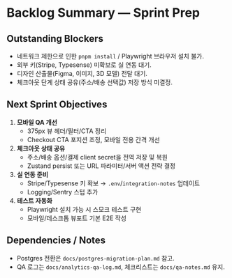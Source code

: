 # Backlog Summary — Sprint Prep

## Outstanding Blockers
- 네트워크 제한으로 인한 `pnpm install` / Playwright 브라우저 설치 불가.
- 외부 키(Stripe, Typesense) 미확보로 실 연동 대기.
- 디자인 산출물(Figma, 이미지, 3D 모델) 전달 대기.
- 체크아웃 단계 상태 공유(주소/배송 선택값) 저장 방식 미결정.

## Next Sprint Objectives
1. **모바일 QA 개선**
   - 375px 뷰 헤더/필터/CTA 정리
   - Checkout CTA 포지션 조정, 모바일 전용 간격 개선
2. **체크아웃 상태 공유**
   - 주소/배송 옵션/결제 client secret을 전역 저장 및 복원
   - Zustand persist 또는 URL 파라미터/서버 액션 전략 결정
3. **실 연동 준비**
   - Stripe/Typesense 키 확보 → `.env`/`integration-notes` 업데이트
   - Logging/Sentry 스텁 추가
4. **테스트 자동화**
   - Playwright 설치 가능 시 스모크 테스트 구현
   - 모바일/데스크톱 뷰포트 기본 E2E 작성

## Dependencies / Notes
- Postgres 전환은 `docs/postgres-migration-plan.md` 참고.
- QA 로그는 `docs/analytics-qa-log.md`, 체크리스트는 `docs/qa-notes.md` 유지.
